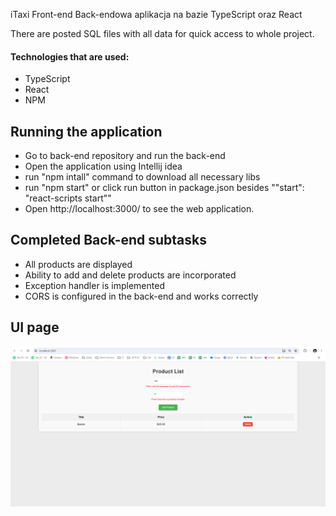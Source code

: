 iTaxi Front-end
Back-endowa aplikacja na bazie TypeScript oraz React

There are posted SQL files with all data for quick access to whole project.

#### **Technologies that are used**:
* TypeScript 
* React
* NPM

## Running the application
* Go to back-end repository and run the back-end
* Open the application using Intellij idea
* run "npm intall" command to download all necessary libs 
* run "npm start" or click run button in package.json besides ""start": "react-scripts start""
* Open http://localhost:3000/ to see the web application.


## Completed Back-end subtasks
* All products are displayed 
* Ability to add and delete products are incorporated
* Exception handler is implemented
* CORS is configured in the back-end and works correctly


## UI page
![Image of Maint](https://github.com/Avgona/product-web/blob/master/img/iTaxiUI.png?raw=true)